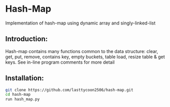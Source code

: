 # Hash-Map
Implementation of hash-map using dynamic array and singly-linked-list

## Introduction:
Hash-map contains many functions common to the data structure: clear, get, put, remove, contains key, empty buckets, table load, resize table & get keys. See in-line program comments for more detail

## Installation:
```bash
git clone https://github.com/lasttycoon2506/hash-map.git
cd hash-map
run hash_map.py
```
